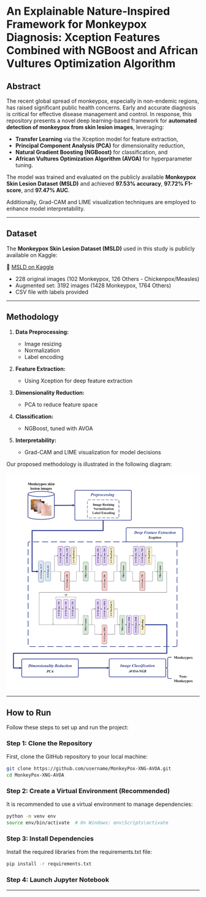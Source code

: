 # An Explainable Nature-Inspired Framework for Monkeypox Diagnosis: Xception Features Combined with NGBoost and African Vultures Optimization Algorithm

##  Abstract

The recent global spread of monkeypox, especially in non-endemic regions, has raised significant public health concerns. Early and accurate diagnosis is critical for effective disease management and control. In response, this repository presents a novel deep learning-based framework for **automated detection of monkeypox from skin lesion images**, leveraging:

- **Transfer Learning** via the Xception model for feature extraction,
- **Principal Component Analysis (PCA)** for dimensionality reduction,
- **Natural Gradient Boosting (NGBoost)** for classification, and
- **African Vultures Optimization Algorithm (AVOA)** for hyperparameter tuning.

The model was trained and evaluated on the publicly available **Monkeypox Skin Lesion Dataset (MSLD)** and achieved **97.53% accuracy**, **97.72% F1-score**, and **97.47% AUC**.

Additionally, Grad-CAM and LIME visualization techniques are employed to enhance model interpretability.

---

##  Dataset

The **Monkeypox Skin Lesion Dataset (MSLD)** used in this study is publicly available on Kaggle:

🔗 [MSLD on Kaggle](https://www.kaggle.com/datasets/nafin59/monkeypox-skin-lesion-dataset)

- 228 original images (102 Monkeypox, 126 Others - Chickenpox/Measles)
- Augmented set: 3192 images (1428 Monkeypox, 1764 Others)
- CSV file with labels provided

---

## Methodology

1. **Data Preprocessing:**  
   - Image resizing  
   - Normalization  
   - Label encoding  

2. **Feature Extraction:**  
   - Using Xception for deep feature extraction  

3. **Dimensionality Reduction:**  
   - PCA to reduce feature space  

4. **Classification:**  
   - NGBoost, tuned with AVOA  

5. **Interpretability:**  
   - Grad-CAM and LIME visualization for model decisions


Our proposed methodology is illustrated in the following diagram:  

![Methodology Diagram](assets/methodology.jpg)

---

## How to Run

Follow these steps to set up and run the project:

### Step 1: Clone the Repository  
First, clone the GitHub repository to your local machine:  
```bash
git clone https://github.com/username/MonkeyPox-XNG-AVOA.git
cd MonkeyPox-XNG-AVOA
```

### Step 2: Create a Virtual Environment (Recommended)
It is recommended to use a virtual environment to manage dependencies:
```bash
python -m venv env
source env/bin/activate  # On Windows: env\Scripts\activate
```

### Step 3: Install Dependencies
Install the required libraries from the requirements.txt file:
```bash
pip install -r requirements.txt
```

### Step 4: Launch Jupyter Notebook

---


